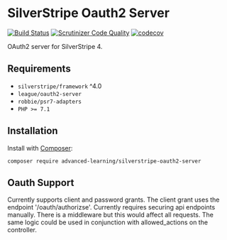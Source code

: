 # SilverStripe Oauth2 Server

[![Build Status](https://travis-ci.org/advanced-learning/silverstripe-oauth2-server.svg?branch=master)](https://travis-ci.org/advanced-learning/silverstripe-oauth2-server)
[![Scrutinizer Code Quality](https://scrutinizer-ci.com/g/advanced-learning/silverstripe-oauth2-server/badges/quality-score.png?b=master)](https://scrutinizer-ci.com/g/advanced-learning/silverstripe-oauth2-server/?branch=master)
[![codecov](https://codecov.io/gh/advanced-learning/silverstripe-oauth2-server/branch/master/graph/badge.svg)](https://codecov.io/gh/advanced-learning/silverstripe-oauth2-server)

OAuth2 server for SilverStripe 4.

## Requirements

* `silverstripe/framework` ^4.0
* `league/oauth2-server`
* `robbie/psr7-adapters`
* `PHP >= 7.1`

## Installation

Install with [Composer](https://getcomposer.org):

```shell
composer require advanced-learning/silverstripe-oauth2-server
```

## Oauth Support

Currently supports client and password grants. The client grant uses the endpoint '/oauth/authorizse'.
Currently requires securing api endpoints manually. There is a middleware but this would affect all requests.
The same logic could be used in conjunction with allowed_actions on the controller.

